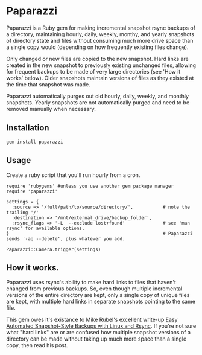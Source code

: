 Paparazzi
=========

Paparazzi is a Ruby gem for making incremental snapshot rsync backups of a directory, maintaining
hourly, daily, weekly, monthy, and yearly snapshots of directory state and files without consuming
much more drive space than a single copy would (depending on how frequently existing files change).

Only changed or new files are copied to the new snapshot. Hard links are created in the new snapshot
to previously existing unchanged files, allowing for frequent backups to be made of very large
directories (see 'How it works' below). Older snapshots maintain versions of files as they existed
at the time that snapshot was made.

Paparazzi automatically purges out old hourly, daily, weekly, and monthly snapshots. Yearly
snapshots are not automatically purged and need to be removed manually when necessary.

Installation
------------

    gem install paparazzi
    

Usage
-----

Create a ruby script that you'll run hourly from a cron.
 
    require 'rubygems' #unless you use another gem package manager
    require 'paparazzi'
    
    settings = {
      :source => '/full/path/to/source/directory/',           # note the trailing '/'
      :destination => '/mnt/external_drive/backup_folder',
      :rsync_flags => '-L  --exclude lost+found'              # see 'man rsync' for available options.
    }                                                         # Paparazzi sends '-aq --delete', plus whatever you add.

    Paparazzi::Camera.trigger(settings)
    

How it works.
-------------

Paparazzi uses rsync's ability to make hard links to files that haven't changed from previous
backups. So, even though multiple incremental versions of the entire directory are kept, only a single
copy of unique files are kept, with multiple hard links in separate snapshots pointing to the same
file.

This gem owes it's existance to Mike Rubel's excellent write-up
[Easy Automated Snapshot-Style Backups with Linux and Rsync](http://www.mikerubel.org/computers/rsync_snapshots/).
If you're not sure what "hard links" are or are confused how multiple snapshot versions of a
directory can be made without taking up much more space than a single copy, then read his post.
